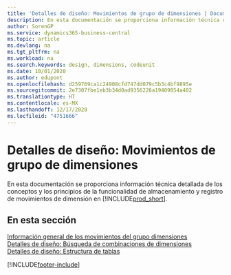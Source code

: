```yaml
---
title: 'Detalles de diseño: Movimientos de grupo de dimensiones | Documentos de Microsoft'
description: En esta documentación se proporciona información técnica detallada de los conceptos y los principios que se usan para rediseñar la característica de almacenamiento y registro de movimientos de dimensión.
author: SorenGP
ms.service: dynamics365-business-central
ms.topic: article
ms.devlang: na
ms.tgt_pltfrm: na
ms.workload: na
ms.search.keywords: design, dimensions, codeunit
ms.date: 10/01/2020
ms.author: edupont
ms.openlocfilehash: d259769ca1c24908cfd747dd079c5b3c4bf9895e
ms.sourcegitcommit: 2e7307fbe1eb3b34d0ad9356226a19409054a402
ms.translationtype: HT
ms.contentlocale: es-MX
ms.lasthandoff: 12/17/2020
ms.locfileid: "4751666"
---
```

# <a name="design-details-dimension-set-entries"></a>Detalles de diseño: Movimientos de grupo de dimensiones
En esta documentación se proporciona información técnica detallada de los conceptos y los principios de la funcionalidad de almacenamiento y registro de movimientos de dimensión en [!INCLUDE[prod_short](includes/prod_short.md)].

## <a name="in-this-section"></a>En esta sección  
[Información general de los movimientos del grupo dimensiones](design-details-dimension-set-entries-overview.md)  
[Detalles de diseño: Búsqueda de combinaciones de dimensiones](design-details-searching-for-dimension-combinations.md)  
[Detalles de diseño: Estructura de tablas](design-details-table-structure.md)  


[!INCLUDE[footer-include](includes/footer-banner.md)]